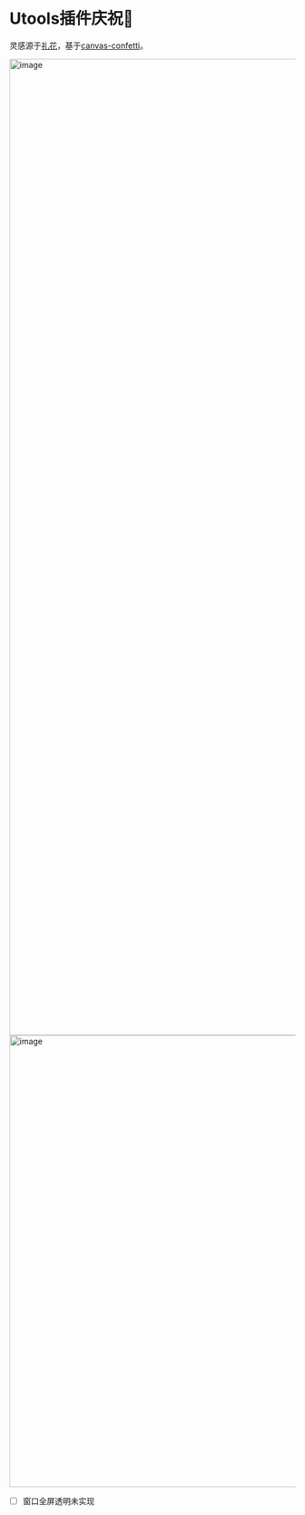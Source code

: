 # Utools插件庆祝🎉

灵感源于[礼花](https://u.tools/plugins/detail/%E7%A4%BC%E8%8A%B1/?c=7096aac8ed)，基于[canvas-confetti](https://github.com/catdad/canvas-confetti)。

<img width="1720" alt="image" src="https://github.com/user-attachments/assets/1c6e846a-7b2e-4e26-b117-f383fc6569fb" />
<img width="796" alt="image" src="https://github.com/user-attachments/assets/258d8fce-997c-4caf-b126-a6f2a4541651" />


- [ ] 窗口全屏透明未实现



